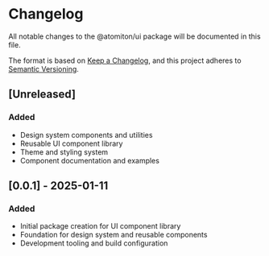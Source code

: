 # Changelog

All notable changes to the @atomiton/ui package will be documented in this file.

The format is based on [Keep a Changelog](https://keepachangelog.com/en/1.0.0/),
and this project adheres to [Semantic Versioning](https://semver.org/spec/v2.0.0.html).

## [Unreleased]

### Added

- Design system components and utilities
- Reusable UI component library
- Theme and styling system
- Component documentation and examples

## [0.0.1] - 2025-01-11

### Added

- Initial package creation for UI component library
- Foundation for design system and reusable components
- Development tooling and build configuration
